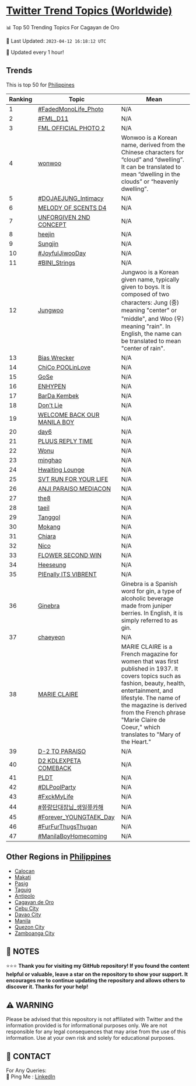 [Twitter Trend Topics (Worldwide)](https://github.com/ErcinDedeoglu/Twitter-Trend-Topics)
==========


📊 Top 50 Trending Topics For Cagayan de Oro

📆 Last Updated: `2023-04-12 16:18:12 UTC`

🔧 Updated every 1 hour!


## Trends

This is top 50 for [Philippines](</Philippines>)

| Ranking | Topic | Mean |
| ------- | ------------ | ------------ |
| 1 | [#FadedMonoLife_Photo](http://twitter.com/search?q=%23FadedMonoLife_Photo) | N/A |
| 2 | [#FML_D11](http://twitter.com/search?q=%23FML_D11) | N/A |
| 3 | [FML OFFICIAL PHOTO 2](http://twitter.com/search?q=FML+OFFICIAL+PHOTO+2) | N/A |
| 4 | [wonwoo](http://twitter.com/search?q=wonwoo) | Wonwoo is a Korean name, derived from the Chinese characters for “cloud” and “dwelling”. It can be translated to mean “dwelling in the clouds” or “heavenly dwelling”. |
| 5 | [#DOJAEJUNG_Intimacy](http://twitter.com/search?q=%23DOJAEJUNG_Intimacy) | N/A |
| 6 | [MELODY OF SCENTS D4](http://twitter.com/search?q=MELODY+OF+SCENTS+D4) | N/A |
| 7 | [UNFORGIVEN 2ND CONCEPT](http://twitter.com/search?q=UNFORGIVEN+2ND+CONCEPT) | N/A |
| 8 | [heejin](http://twitter.com/search?q=heejin) | N/A |
| 9 | [Sungjin](http://twitter.com/search?q=Sungjin) | N/A |
| 10 | [#JoyfulJiwooDay](http://twitter.com/search?q=%23JoyfulJiwooDay) | N/A |
| 11 | [#BINI_Strings](http://twitter.com/search?q=%23BINI_Strings) | N/A |
| 12 | [Jungwoo](http://twitter.com/search?q=Jungwoo) | Jungwoo is a Korean given name, typically given to boys. It is composed of two characters: Jung (중) meaning "center" or "middle", and Woo (우) meaning "rain". In English, the name can be translated to mean "center of rain". |
| 13 | [Bias Wrecker](http://twitter.com/search?q=Bias+Wrecker) | N/A |
| 14 | [ChiCo POOLinLove](http://twitter.com/search?q=ChiCo+POOLinLove) | N/A |
| 15 | [GoSe](http://twitter.com/search?q=GoSe) | N/A |
| 16 | [ENHYPEN](http://twitter.com/search?q=ENHYPEN) | N/A |
| 17 | [BarDa Kembek](http://twitter.com/search?q=BarDa+Kembek) | N/A |
| 18 | [Don't Lie](http://twitter.com/search?q=Don%27t+Lie) | N/A |
| 19 | [WELCOME BACK OUR MANILA BOY](http://twitter.com/search?q=WELCOME+BACK+OUR+MANILA+BOY) | N/A |
| 20 | [day6](http://twitter.com/search?q=day6) | N/A |
| 21 | [PLUUS REPLY TIME](http://twitter.com/search?q=PLUUS+REPLY+TIME) | N/A |
| 22 | [Wonu](http://twitter.com/search?q=Wonu) | N/A |
| 23 | [minghao](http://twitter.com/search?q=minghao) | N/A |
| 24 | [Hwaiting Lounge](http://twitter.com/search?q=Hwaiting+Lounge) | N/A |
| 25 | [SVT RUN FOR YOUR LIFE](http://twitter.com/search?q=SVT+RUN+FOR+YOUR+LIFE) | N/A |
| 26 | [ANJI PARAISO MEDIACON](http://twitter.com/search?q=ANJI+PARAISO+MEDIACON) | N/A |
| 27 | [the8](http://twitter.com/search?q=the8) | N/A |
| 28 | [taeil](http://twitter.com/search?q=taeil) | N/A |
| 29 | [Tanggol](http://twitter.com/search?q=Tanggol) | N/A |
| 30 | [Mokang](http://twitter.com/search?q=Mokang) | N/A |
| 31 | [Chiara](http://twitter.com/search?q=Chiara) | N/A |
| 32 | [Nico](http://twitter.com/search?q=Nico) | N/A |
| 33 | [FLOWER SECOND WIN](http://twitter.com/search?q=FLOWER+SECOND+WIN) | N/A |
| 34 | [Heeseung](http://twitter.com/search?q=Heeseung) | N/A |
| 35 | [PIEnally ITS VIBRENT](http://twitter.com/search?q=PIEnally+ITS+VIBRENT) | N/A |
| 36 | [Ginebra](http://twitter.com/search?q=Ginebra) | Ginebra is a Spanish word for gin, a type of alcoholic beverage made from juniper berries. In English, it is simply referred to as gin. |
| 37 | [chaeyeon](http://twitter.com/search?q=chaeyeon) | N/A |
| 38 | [MARIE CLAIRE](http://twitter.com/search?q=MARIE+CLAIRE) | MARIE CLAIRE is a French magazine for women that was first published in 1937. It covers topics such as fashion, beauty, health, entertainment, and lifestyle. The name of the magazine is derived from the French phrase "Marie Claire de Coeur," which translates to "Mary of the Heart." |
| 39 | [D-2 TO PARAISO](http://twitter.com/search?q=D-2+TO+PARAISO) | N/A |
| 40 | [D2 KDLEXPETA COMEBACK](http://twitter.com/search?q=D2+KDLEXPETA+COMEBACK) | N/A |
| 41 | [PLDT](http://twitter.com/search?q=PLDT) | N/A |
| 42 | [#DLPoolParty](http://twitter.com/search?q=%23DLPoolParty) | N/A |
| 43 | [#FxckMyLife](http://twitter.com/search?q=%23FxckMyLife) | N/A |
| 44 | [#쮸랑단대장님_생일쮸카해](http://twitter.com/search?q=%23%ec%ae%b8%eb%9e%91%eb%8b%a8%eb%8c%80%ec%9e%a5%eb%8b%98_%ec%83%9d%ec%9d%bc%ec%ae%b8%ec%b9%b4%ed%95%b4) | N/A |
| 45 | [#Forever_YOUNGTAEK_Day](http://twitter.com/search?q=%23Forever_YOUNGTAEK_Day) | N/A |
| 46 | [#FurFurThugsThugan](http://twitter.com/search?q=%23FurFurThugsThugan) | N/A |
| 47 | [#ManilaBoyHomecoming](http://twitter.com/search?q=%23ManilaBoyHomecoming) | N/A |



## Other Regions in [Philippines](</Philippines>)

* [Calocan](</Philippines/Calocan.md>)
* [Makati](</Philippines/Makati.md>)
* [Pasig](</Philippines/Pasig.md>)
* [Taguig](</Philippines/Taguig.md>)
* [Antipolo](</Philippines/Antipolo.md>)
* [Cagayan de Oro](</Philippines/Cagayan de Oro.md>)
* [Cebu City](</Philippines/Cebu City.md>)
* [Davao City](</Philippines/Davao City.md>)
* [Manila](</Philippines/Manila.md>)
* [Quezon City](</Philippines/Quezon City.md>)
* [Zamboanga City](</Philippines/Zamboanga City.md>)



## 📝 NOTES

⭐⭐⭐ **Thank you for visiting my GitHub repository! If you found the content helpful or valuable, leave a star on the repository to show your support. It encourages me to continue updating the repository and allows others to discover it. Thanks for your help!**


## ⚠️ WARNING

Please be advised that this repository is not affiliated with Twitter and the information provided is for informational purposes only. We are not responsible for any legal consequences that may arise from the use of this information. Use at your own risk and solely for educational purposes.


## 📨 CONTACT

 For Any Queries:  
            🏓 Ping Me : [LinkedIn](https://www.linkedin.com/in/ercindedeoglu/)

